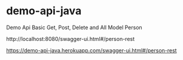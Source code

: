 # demo-api-java
Demo Api Basic Get, Post, Delete and All Model Person

http://localhost:8080/swagger-ui.html#/person-rest

https://demo-api-java.herokuapp.com/swagger-ui.html#/person-rest
